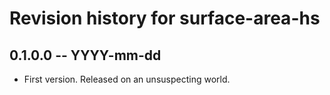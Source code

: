 # Revision history for surface-area-hs

## 0.1.0.0 -- YYYY-mm-dd

* First version. Released on an unsuspecting world.
